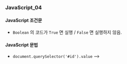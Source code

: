 ### JavaScript_04

#### JavaScript 조건문
- `Boolean` 의 코드가 `True` 면 실행 / `False` 면 실행하지 않음.

#### JavaScript 문법
- `document.querySelector('#id').value` --> 